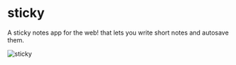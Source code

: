 # sticky

A sticky notes app for the web! that lets you write short notes and autosave them.


![sticky](https://user-images.githubusercontent.com/79602168/166293233-704fa70e-9e3b-4dda-aaf6-07250fd027d5.jpg)


